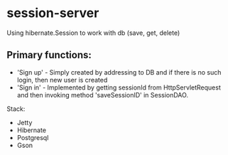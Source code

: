 # session-server
Using hibernate.Session to work with db (save, get, delete)

Primary functions:
----
- 'Sign up' - 
Simply created by addressing to DB and if there is no such login, then new user is created
- 'Sign in' -
Implemented by getting sessionId from HttpServletRequest and then invoking method 'saveSessionID' in SessionDAO.

Stack:
- Jetty
- Hibernate
- Postgresql
- Gson
